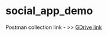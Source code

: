 # social_app_demo

Postman collection link - >> [GDrive link](https://drive.google.com/file/d/1-73DoQ0wza47yNiVFQrH8qBIVzbf3SVA/view?usp=sharing)
